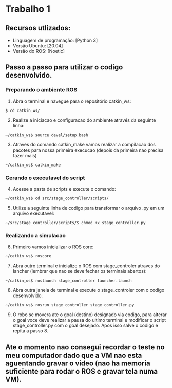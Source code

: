 # Trabalho 1

## Recursos utlizados:
- Linguagem de programação: [Python 3]
- Versão Ubuntu: [20.04]
- Versão do ROS: [Noetic]

## Passo a passo para utilizar o codigo desenvolvido.

### Preparando o ambiente ROS
1. Abra o terminal e navegue para o repositório catkin_ws:

```sheel
$ cd catkin_ws/
```
2. Realize a iniciacao e configuracao do ambiente através da seguinte linha:

```sheel
~/catkin_ws$ source devel/setup.bash 
```
3. Atraves do comando catkin_make vamos realizar a compilacao dos pacotes para nossa primeira execucao (depois da primeira nao precisa fazer mais)

```sheel
~/catkin_ws$ catkin_make
```
### Gerando o executavel do script
4. Acesse a pasta de scripts e execute o comando:

```sheel
~/catkin_ws$ cd src/stage_controller/scripts/
```
5. Utilize a seguinte linha de codigo para transformar o arquivo .py em um arquivo executavel:

```sheel
~/src/stage_controller/scripts/$ chmod +x stage_controller.py
```
### Realizando a simulacao

6. Primeiro vamos inicializar o ROS core:

```sheel
~/catkin_ws$ roscore
```

7. Abra outro terminal e inicialize o ROS com stage_controler atraves do lancher (lembrar que nao se deve fechar os terminais abertos):
```sheel
~/catkin_ws$ roslaunch stage_controller launcher.launch
```

8. Abra outra janela de terminal e execute o stage_controler com o codigo desenvolvido:
```sheel
~/catkin_ws$ rosrun stage_controller stage_controller.py
```

9. O robo se movera ate o goal (destino) designado via codigo, para alterar o goal voce deve realizar a pausa do ultimo terminal e modificar o script stage_controller.py com o goal desejado. Apos isso salve o codigo e repita a passo 8.

## Ate o momento nao consegui recordar o teste no meu computador dado que a VM nao esta aguentando gravar o video (nao ha memoria suficiente para rodar o ROS e gravar tela numa VM).

